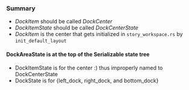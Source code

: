 
### Summary

- *DockItem* should be called *DockCenter*
- *DockItemState* should be called *DockCenterState*
- *DockItem* is the center that gets initialized in `story_workspace.rs` by `init_default_layout`

#### DockAreaState is at the top of the Serializable state tree

- DockItemState is for the center :) thus improperly named to DockCenterState
- DockState is for {left_dock, right_dock, and bottom_dock}
